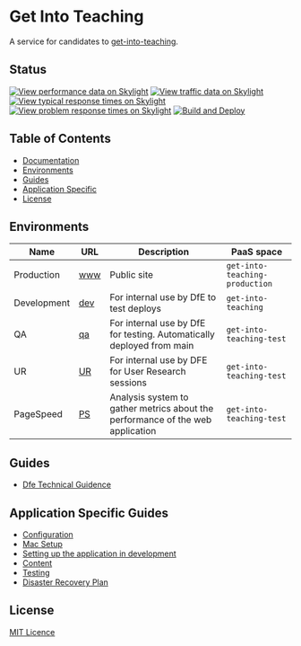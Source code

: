 # Get Into Teaching

A service for candidates to [get-into-teaching](https://getintoteaching.education.gov.uk/). 

## Status

[![View performance data on Skylight](https://badges.skylight.io/status/cCXe4O12iXtO.svg?token=dmQT0j0nuvDKRWL0RSr5ZMr-ARd25yfRzTePxnMsLYU)](https://www.skylight.io/app/applications/cCXe4O12iXtO)
[![View traffic data on Skylight](https://badges.skylight.io/rpm/cCXe4O12iXtO.svg?token=dmQT0j0nuvDKRWL0RSr5ZMr-ARd25yfRzTePxnMsLYU)](https://www.skylight.io/app/applications/cCXe4O12iXtO)
[![View typical response times on Skylight](https://badges.skylight.io/typical/cCXe4O12iXtO.svg?token=dmQT0j0nuvDKRWL0RSr5ZMr-ARd25yfRzTePxnMsLYU)](https://www.skylight.io/app/applications/cCXe4O12iXtO)
[![View problem response times on Skylight](https://badges.skylight.io/problem/cCXe4O12iXtO.svg?token=dmQT0j0nuvDKRWL0RSr5ZMr-ARd25yfRzTePxnMsLYU)](https://www.skylight.io/app/applications/cCXe4O12iXtO)
[![Build and Deploy](https://github.com/DFE-Digital/get-into-teaching-app/actions/workflows/build.yml/badge.svg)](https://github.com/DFE-Digital/get-into-teaching-app/actions/workflows/build.yml)


## Table of Contents

- [Documentation](#documentation)
- [Environments](#environments)
- [Guides](#guides)
- [Application Specific](#guides)
- [License](#license)

## Environments

| Name       | URL                                                                     | Description                                                                     | PaaS space                          | 
| ---------- | --------------------------------------------------------------------    | -----------------------------------------------------------------------         | ------------------------------------|
| Production | [www](https://getintoteaching.education.gov.uk/)                        | Public site                                                                     | `get-into-teaching-production`      | 
| Development| [dev](https://get-into-teaching-app-dev.london.cloudapps.digital/)      | For internal use by DfE to test deploys                                         | `get-into-teaching`                 |
| QA         | [qa](https://staging-getintoteaching.education.gov.uk/)                 | For internal use by DfE for testing. Automatically deployed from main           | `get-into-teaching-test`            |   
| UR         | [UR](https://get-into-teaching-app-ur.london.cloudapps.digital)         | For internal use by DFE for User Research sessions                              | `get-into-teaching-test`            |   
| PageSpeed  | [PS](https://get-into-teaching-app-pagespeed.london.cloudapps.digital)  | Analysis system to gather metrics about the performance of the web application  | `get-into-teaching-test`            |   


## Guides

- [Dfe Technical Guidence](https://technical-guidance.education.gov.uk/)

## Application Specific Guides
- [Configuration](/docs/configuration.md)
- [Mac Setup](/docs/mac-setup.md)
- [Setting up the application in development](/docs/setup-development.md)
- [Content](/docs/content.md)
- [Testing](/docs/testing.md)
- [Disaster Recovery Plan](/docs/disaster-recovery.md)

## License

[MIT Licence](LICENCE)

